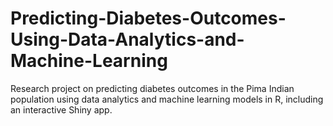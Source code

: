 # Predicting-Diabetes-Outcomes-Using-Data-Analytics-and-Machine-Learning
Research project on predicting diabetes outcomes in the Pima Indian population using data analytics and machine learning models in R, including an interactive Shiny app.
